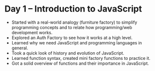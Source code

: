 # **Day 1 – Introduction to JavaScript**

- Started with a real-world analogy (furniture factory) to simplify programming concepts and to relate how programming/web development works.
- Explored an Auth Factory to see how it works at a high level.
- Learned why we need JavaScript and programming languages in general.
- Took a quick look of history and evolution of JavaScript.
- Learned function syntax, created mini factory functions to practice it.
- Got a solid overview of functions and their importance in JavaScript.
